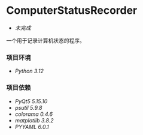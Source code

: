 # ComputerStatusRecorder

* _未完成_

一个用于记录计算机状态的程序。

### 项目环境

* _Python 3.12_

### 项目依赖

* _PyQt5 5.15.10_
* _psutil 5.9.8_
* _colorama 0.4.6_
* _matplotlib 3.8.2_
* _PYYAML 6.0.1_
